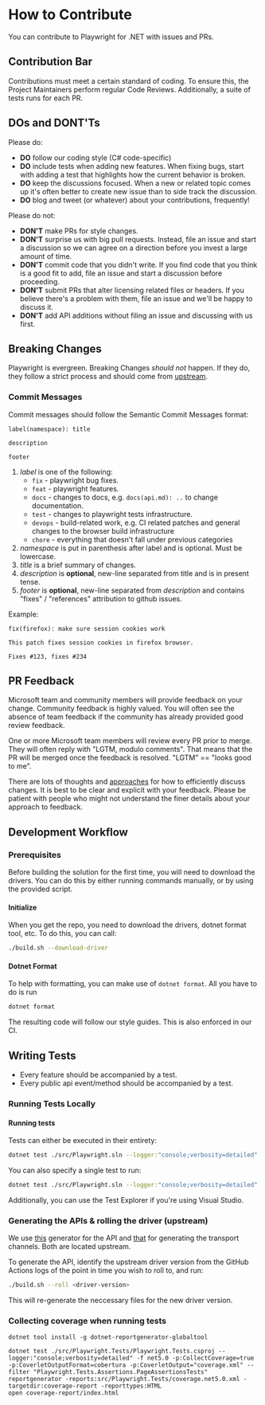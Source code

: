 # How to Contribute

You can contribute to Playwright for .NET with issues and PRs.

## Contribution Bar

Contributions must meet a certain standard of coding. To ensure this, the Project Maintainers perform regular Code Reviews.
Additionally, a suite of tests runs for each PR.

## DOs and DONT'Ts
Please do:

* **DO** follow our coding style (C# code-specific)
* **DO** include tests when adding new features. When fixing bugs, start with
  adding a test that highlights how the current behavior is broken.
* **DO** keep the discussions focused. When a new or related topic comes up
  it's often better to create new issue than to side track the discussion.
* **DO** blog and tweet (or whatever) about your contributions, frequently!

Please do not:

* **DON'T** make PRs for style changes.
* **DON'T** surprise us with big pull requests. Instead, file an issue and start
  a discussion so we can agree on a direction before you invest a large amount
  of time.
* **DON'T** commit code that you didn't write. If you find code that you think is a good fit to add, file an issue and start a discussion before proceeding.
* **DON'T** submit PRs that alter licensing related files or headers. If you believe there's a problem with them, file an issue and we'll be happy to discuss it.
* **DON'T** add API additions without filing an issue and discussing with us first.

## Breaking Changes

Playwright is evergreen. Breaking Changes _should not_ happen. If they do, they follow a strict process and should come from [upstream](https://github.com/microsoft/playwright).

### Commit Messages

Commit messages should follow the Semantic Commit Messages format:

```
label(namespace): title

description

footer
```

1. *label* is one of the following:
    - `fix` - playwright bug fixes.
    - `feat` - playwright features.
    - `docs` - changes to docs, e.g. `docs(api.md): ..` to change documentation.
    - `test` - changes to playwright tests infrastructure.
    - `devops` - build-related work, e.g. CI related patches and general changes to the browser build infrastructure
    - `chore` - everything that doesn't fall under previous categories
2. *namespace* is put in parenthesis after label and is optional. Must be lowercase.
3. *title* is a brief summary of changes.
4. *description* is **optional**, new-line separated from title and is in present tense.
5. *footer* is **optional**, new-line separated from *description* and contains "fixes" / "references" attribution to github issues.

Example:

```
fix(firefox): make sure session cookies work

This patch fixes session cookies in firefox browser.

Fixes #123, fixes #234
```

## PR Feedback

Microsoft team and community members will provide feedback on your change. Community feedback is highly valued. You will often see the absence of team feedback if the community has already provided good review feedback.

One or more Microsoft team members will review every PR prior to merge. They will often reply with "LGTM, modulo comments". That means that the PR will be merged once the feedback is resolved. "LGTM" == "looks good to me".

There are lots of thoughts and [approaches](https://github.com/antlr/antlr4-cpp/blob/master/CONTRIBUTING.md#emoji) for how to efficiently discuss changes. It is best to be clear and explicit with your feedback. Please be patient with people who might not understand the finer details about your approach to feedback.

## Development Workflow

### Prerequisites

Before building the solution for the first time, you will need to download the drivers. You can do this by either running commands manually, or by using the provided script.

#### Initialize

When you get the repo, you need to download the drivers, dotnet format tool, etc. To do this, you can call:

```bash
./build.sh --download-driver
```

#### Dotnet Format

To help with formatting, you can make use of `dotnet format`. All you have to do is run

```bash
dotnet format
```

The resulting code will follow our style guides. This is also enforced in our CI.

## Writing Tests

* Every feature should be accompanied by a test.
* Every public api event/method should be accompanied by a test.

### Running Tests Locally

#### Running tests

Tests can either be executed in their entirety:

```bash
dotnet test ./src/Playwright.sln --logger:"console;verbosity=detailed"
```

You can also specify a single test to run:

```bash
dotnet test ./src/Playwright.sln --logger:"console;verbosity=detailed" --filter Playwright.Tests.TapTests
```

Additionally, you can use the Test Explorer if you're using Visual Studio.

### Generating the APIs & rolling the driver (upstream)

We use [this](https://github.com/microsoft/playwright/blob/master/utils/doclint/generateDotnetApi.js) generator for the API and [that](https://github.com/microsoft/playwright/blob/master/utils/generate_dotnet_channels.js) for generating the transport channels. Both are located upstream.

To generate the API, identify the upstream driver version from the GitHub Actions logs of the point in time you wish to roll to, and run:

```bash
./build.sh --roll <driver-version>
```

This will re-generate the neccessary files for the new driver version.

### Collecting coverage when running tests

```shell
dotnet tool install -g dotnet-reportgenerator-globaltool

dotnet test ./src/Playwright.Tests/Playwright.Tests.csproj --logger:"console;verbosity=detailed" -f net5.0 -p:CollectCoverage=true -p:CoverletOutputFormat=cobertura -p:CoverletOutput="coverage.xml" --filter "Playwright.Tests.Assertions.PageAssertionsTests"
reportgenerator -reports:src/Playwright.Tests/coverage.net5.0.xml -targetdir:coverage-report -reporttypes:HTML
open coverage-report/index.html
```
